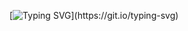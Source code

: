 [![Typing SVG](https://readme-typing-svg.demolab.com?font=Caveat&size=32&duration=3000&pause=100&color=A515F7&random=false&width=500&lines=Hi%2C+I'm+Artem.+Welcome+to+my+GitHub+profile!;I+am+a+beginner+in+programming;I+am+coding+in+C%23;I+know+SQL+at+a+basic+level%2C+as+well+as+Git;This+list+will+continue+to+grow;Have+a+nice+day!)](https://git.io/typing-svg)
